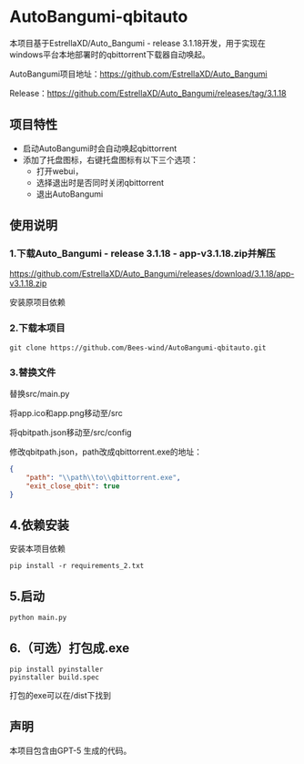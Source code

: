 
# AutoBangumi-qbitauto

本项目基于EstrellaXD/Auto_Bangumi - release 3.1.18开发，用于实现在windows平台本地部署时的qbittorrent下载器自动唤起。

AutoBangumi项目地址：https://github.com/EstrellaXD/Auto_Bangumi

Release：https://github.com/EstrellaXD/Auto_Bangumi/releases/tag/3.1.18

## 项目特性

- 启动AutoBangumi时会自动唤起qbittorrent
- 添加了托盘图标，右键托盘图标有以下三个选项：
  - 打开webui，
  - 选择退出时是否同时关闭qbittorrent
  - 退出AutoBangumi

## 使用说明

### 1.下载Auto_Bangumi - release 3.1.18 - app-v3.1.18.zip并解压

https://github.com/EstrellaXD/Auto_Bangumi/releases/download/3.1.18/app-v3.1.18.zip

安装原项目依赖

### 2.下载本项目

```
git clone https://github.com/Bees-wind/AutoBangumi-qbitauto.git
```

### 3.替换文件

替换src/main.py

将app.ico和app.png移动至/src

将qbitpath.json移动至/src/config

修改qbitpath.json，path改成qbittorrent.exe的地址：

```json
{
    "path": "\\path\\to\\qbittorrent.exe",
    "exit_close_qbit": true
}
```

## 4.依赖安装

安装本项目依赖

```
pip install -r requirements_2.txt
```

## 5.启动

```
python main.py
```

## 6.（可选）打包成.exe

```
pip install pyinstaller
pyinstaller build.spec
```
打包的exe可以在/dist下找到

## 声明

本项目包含由GPT-5 生成的代码。
